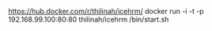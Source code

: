 https://hub.docker.com/r/thilinah/icehrm/
docker run -i -t -p 192.168.99.100:80:80 thilinah/icehrm /bin/start.sh